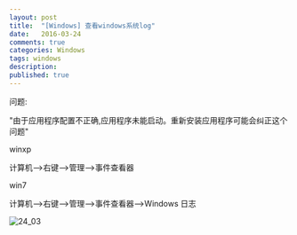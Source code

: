 ```yaml
---
layout: post
title:  "[Windows] 查看windows系统log"
date:   2016-03-24
comments: true
categories: Windows
tags: windows
description:
published: true
---
```



问题:

"由于应用程序配置不正确,应用程序未能启动。重新安装应用程序可能会纠正这个问题"

winxp

计算机-->右键-->管理-->事件查看器

win7

计算机-->右键-->管理-->事件查看器-->Windows 日志


<img src="{{ site.url }}/images/201603/24_03.png" alt="24_03" />
